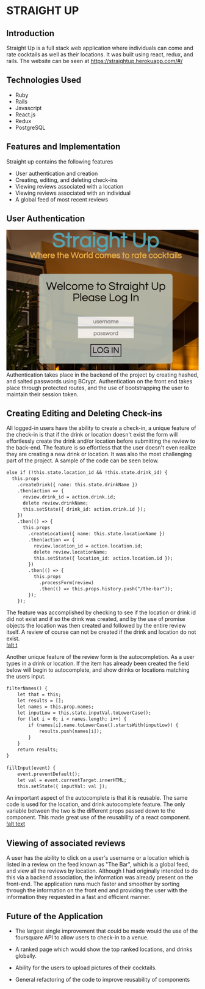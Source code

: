 # STRAIGHT UP


## Introduction
Straight Up is a full stack web application where individuals can come and rate cocktails as well as their locations. It was built using react, redux, and rails. The website can be seen at <https://straightup.herokuapp.com/#/>

## Technologies Used
* Ruby
* Rails
* Javascript
* React.js
* Redux
* PostgreSQL


## Features and Implementation
 Straight up contains the following features
 * User authentication and creation
 * Creating, editing, and deleting check-ins
 * Viewing reviews associated with a location
 * Viewing reviews associated with an individual
 * A global feed of most recent reviews

## User Authentication    
 ![alt](https://github.com/JSkeets/StraightUp/blob/master/Screen%20Shot%202017-09-29%20at%203.00.12%20PM.png)
  Authentication takes place in the backend of the project by creating hashed, and salted passwords using BCrypt. Authentication on the front end takes place through protected routes, and the use of bootstrapping the user to maintain their session token.

## Creating Editing and Deleting Check-ins
  All logged-in users have the ability to create a check-in, a unique feature of the check-in is that if the drink or location doesn't exist the form will effortlessly create the drink and/or location before submitting the review to the back-end. The feature is so effortless that the user doesn't even realize they are creating a new drink or location. It was also the most challenging part of the project. A sample of the code can be seen below.

    else if (!this.state.location_id && !this.state.drink_id) {
      this.props
        .createDrink({ name: this.state.drinkName })
        .then(action => {
          review.drink_id = action.drink.id;
          delete review.drinkName;
          this.setState({ drink_id: action.drink.id });
        })
        .then(() => {
          this.props
            .createLocation({ name: this.state.locationName })
            .then(action => {
              review.location_id = action.location.id;
              delete review.locationName;
              this.setState({ location_id: action.location.id });
            })
            .then(() => {
              this.props
                .processForm(review)
                .then(() => this.props.history.push("/the-bar"));
            });
        });

  The feature was accomplished by checking to see if the location or drink id did not exist and if so the drink was created, and by the use of promise objects the location was then created and followed by the entire review itself. A review of course can not be created if the drink and location do not exist.    
 [!alt t](https://github.com/JSkeets/StraightUp/blob/master/Screen%20Shot%202017-09-29%20at%202.53.35%20PM.png)

  Another unique feature of the review form is the autocompletion. As a user types in a drink or location. If the item has already been created the field below will begin to autocomplete, and show drinks or locations matching the users input.

    filterNames() {
  		let that = this;
  		let results = [];
  		let names = this.prop.names;
  		let inputLow = this.state.inputVal.toLowerCase();
  		for (let i = 0; i < names.length; i++) {
  			if (names[i].name.toLowerCase().startsWith(inputLow)) {
  				results.push(names[i]);
  			}
  		}
  		return results;
  	}

	fillInput(event) {
		event.preventDefault();
		let val = event.currentTarget.innerHTML;
		this.setState({ inputVal: val });

  An important aspect of the autocomplete is that it is reusable. The same code is used for the location, and drink autocomplete feature. The only variable between the two is the different props passed down to the component. This made great use of the reusability of a react component.
 [!alt text](https://github.com/JSkeets/StraightUp/blob/master/Screen%20Shot%202017-09-29%20at%202.53.48%20PM.png)

## Viewing of associated reviews
  A user has the ability to click on a user's username or a location which is listed in a review on the feed known as "The Bar", which is a global feed, and view all the reviews by location. Although I had originally intended to do this via a backend association, the information was already present on the front-end. The application runs much faster and smoother by sorting through the information on the front end and providing the user with the information they requested in a fast and efficient manner.


## Future of the Application
 * The largest single improvement that could be made would the use of the foursquare API to allow users to check-in to a venue.

 * A ranked page which would show the top ranked locations, and drinks globally.

 * Ability for the users to upload pictures of their cocktails.

 * General refactoring of the code to improve reusability of components
